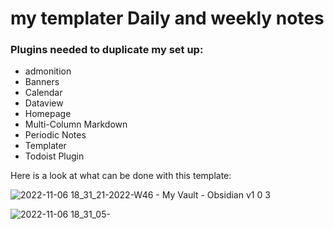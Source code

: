 # my templater Daily and weekly notes<br>

### Plugins needed to duplicate my set up:
- admonition
- Banners
- Calendar
- Dataview
- Homepage
- Multi-Column Markdown
- Periodic Notes
- Templater
- Todoist Plugin


Here is a look at what can be done with this template:

![2022-11-06 18_31_21-2022-W46 - My Vault - Obsidian v1 0 3](https://user-images.githubusercontent.com/117250339/200204424-16c54d60-95e2-4b5b-b410-b9024d590904.png)


![2022-11-06 18_31_05-](https://user-images.githubusercontent.com/117250339/200204425-bf6777f4-c966-43da-831a-584a6a7a7330.png)
